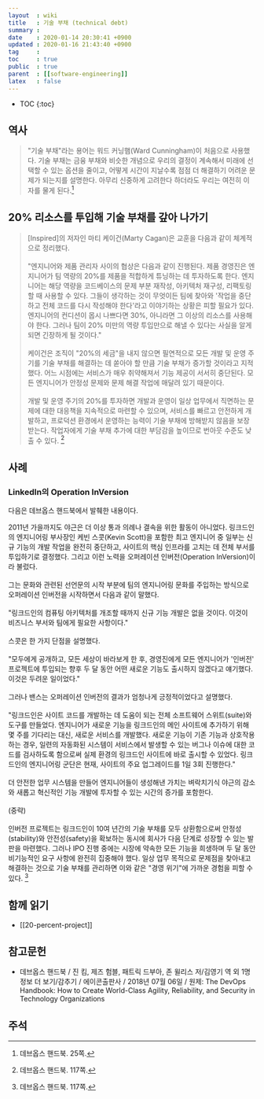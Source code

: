 ```yaml
---
layout  : wiki
title   : 기술 부채 (technical debt)
summary : 
date    : 2020-01-14 20:30:41 +0900
updated : 2020-01-16 21:43:40 +0900
tag     : 
toc     : true
public  : true
parent  : [[software-engineering]]
latex   : false
---
```

* TOC
{:toc}

## 역사

> "기술 부채"라는 용어는 워드 커닝햄(Ward Cunningham)이 처음으로 사용했다. 기술 부채는 금융 부채와 비슷한 개념으로 우리의 결정이 계속해서 미래에 선택할 수 있는 옵션을  줄이고, 어떻게 시간이 지날수록 점점 더 해결하기 어려운 문제가 되는지를 설명한다. 아무리 신중하게 고려한다 하더라도 우리는 여전히 이자를 물게 된다.[^handbook-25]

## 20% 리소스를 투입해 기술 부채를 갚아 나가기

> [Inspired]의 저자인 마티 케이건(Marty Cagan)은 교훈을 다음과 같이 체계적으로 정리했다.
<br/><br/>
"엔지니어와 제품 관리자 사이의 협상은 다음과 같이 진행된다. 제품 경영진은 엔지니어가 팀 역량의 20%를 제품을 적합하게 튜닝하는 데 투자하도록 한다. 엔지니어는 해당 역량을 코드베이스의 문제 부분 재작성, 아키텍처 재구성, 리팩토링할 때 사용할 수 있다. 그들이 생각하는 것이 무엇이든 팀에 찾아와 '작업을 중단하고 전체 코드를 다시 작성해야 한다'라고 이야기하는 상황은 피할 필요가 있다. 엔지니어의 컨디션이 몹시 나쁘다면 30%, 아니라면 그 이상의 리소스를 사용해야 한다. 그러나 팀이 20% 미만의 역량 투입만으로 해낼 수 있다는 사실을 알게 되면 긴장하게 될 것이다."
<br/><br/>
케이건은 조직이 "20%의 세금"을 내지 않으면 필연적으로 모든 개발 및 운영 주기를 기술 부채를 해결하는 데 쏟아야 할 만큼 기술 부채가 증가할 것이라고 지적했다. 어느 시점에는 서비스가 매우 취약해져서 기능 제공이 서서히 중단된다. 모든 엔지니어가 안정성 문제와 문제 해결 작업에 매달려 있기 때문이다.
<br/><br/>
개발 및 운영 주기의 20%를 투자하면 개발과 운영이 일상 업무에서 직면하는 문제에 대한 대응책을 지속적으로 마련할 수 있으며, 서비스를 빠르고 안전하게 개발하고, 프로덕션 환경에서 운영하는 능력이 기술 부채에 방해받지 않음을 보장받는다. 작업자에게 기술 부채 추가에 대한 부담감을 높이므로 번아웃 수준도 낮출 수 있다.
[^handbook-117]

## 사례
### LinkedIn의 Operation InVersion

다음은 데브옵스 핸드북에서 발췌한 내용이다.

>
2011년 가을까지도 야근은 더 이상 통과 의례나 결속을 위한 활동이 아니었다. 링크드인의 엔지니어링 부사장인 케빈 스콧(Kevin Scott)을 포함한 최고 엔지니어 중 일부는 신규 기능의 개발 작업을 완전히 중단하고, 사이트의 핵심 인프라를 고치는 데 전체 부서를 투입하기로 결정했다. 그리고 이런 노력을 오퍼레이션 인버전(Operation InVersion)이라 불렀다.
<br/><br/>
그는 문화와 관련된 선언문의 시작 부분에 팀의 엔지니어링 문화를 주입하는 방식으로 오퍼레이션 인버전을 시작하면서 다음과 같이 말했다.
<br/><br/>
"링크드인의 컴퓨팅 아키텍처를 개조할 때까지 신규 기능 개발은 없을 것이다. 이것이 비즈니스 부서와 팀에게 필요한 사항이다."
<br/><br/>
스콧은 한 가지 단점을 설명했다.
<br/><br/>
"모두에게 공개하고, 모든 세상이 바라보게 한 후, 경영진에게 모든 엔지니어가 '인버전' 프로젝트에 투입되는 향후 두 달 동안 어떤 새로운 기능도 출시하지 않겠다고 얘기했다. 이것은 두려운 일이었다."
<br/><br/>
그러나 밴스는 오퍼레이션 인버전의 결과가 엄청나게 긍정적이었다고 설명했다.
<br/><br/>
"링크드인은 사이트 코드를 개발하는 데 도움이 되는 전체 소프트웨어 스위트(suite)와 도구를 만들었다. 엔지니어가 새로운 기능을 링크드인의 메인 사이트에 추가하기 위해 몇 주를 기다리는 대신, 새로운 서비스를 개발했다. 새로운 기능이 기존 기능과 상호작용하는 경우, 일련의 자동화된 시스템이 서비스에서 발생할 수 있는 버그나 이슈에 대한 코드를 검사하도록 함으로써 실제 환경의 링크드인 사이트에 바로 출시할 수 있었다. 링크드인의 엔지니어링 군단은 현재, 사이트의 주요 업그레이드를 1일 3회 진행한다."
<br/><br/>
더 안전한 업무 시스템을 만들어 엔지니어들이 생성해낸 가치는 벼락치기식 야근의 감소와 새롭고 혁신적인 기능 개발에 투자할 수 있는 시간의 증가를 포함한다.
<br/><br/>
(중략)
<br/><br/>
인버전 프로젝트는 링크드인이 10여 년간의 기술 부채를 모두 상환함으로써 안정성(stability)와 안전성(safety)을 확보하는 동시에 회사가 다음 단계로 성장할 수 있는 발판을 마련했다. 그러나 IPO 진행 중에는 시장에 약속한 모든 기능을 희생하며 두 달 동안 비기능적인 요구 사항에 완전히 집중해야 했다. 일상 업무 목적으로 문제점을 찾아내고 해결하는 것으로 기술 부채를 관리하면 이와 같은 "경영 위기"에 가까운 경험을 피할 수 있다.
[^handbook-117]


## 함께 읽기

* [[20-percent-project]]

## 참고문헌

* 데브옵스 핸드북 / 진 킴, 제즈 험블, 패트릭 드부아, 존 윌리스 저/김영기 역 외 1명 정보 더 보기/감추기 / 에이콘출판사 / 2018년 07월 06일 / 원제: The DevOps Handbook: How to Create World-Class Agility, Reliability, and Security in Technology Organizations

## 주석

[^handbook-25]: 데브옵스 핸드북. 25쪽.
[^handbook-117]: 데브옵스 핸드북. 117쪽.

